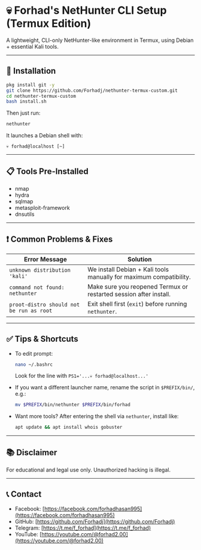# 💀 Forhad's NetHunter CLI Setup (Termux Edition)

A lightweight, CLI-only NetHunter-like environment in Termux, using Debian + essential Kali tools.

---

## 🔧 Installation

```bash
pkg install git -y
git clone https://github.com/Forhadj/nethunter-termux-custom.git
cd nethunter-termux-custom
bash install.sh
```

Then just run:

```bash
nethunter
```

It launches a Debian shell with:

```
💀 forhad@localhost [~]
```

---

## 📋 Tools Pre-Installed

- nmap  
- hydra  
- sqlmap  
- metasploit-framework  
- dnsutils  

---

## ❗ Common Problems & Fixes

| Error Message                             | Solution                                                                 |
|-------------------------------------------|--------------------------------------------------------------------------|
| `unknown distribution 'kali'`            | We install Debian + Kali tools manually for maximum compatibility.        |
| `command not found: nethunter`           | Make sure you reopened Termux or restarted session after install.         |
| `proot-distro should not be run as root` | Exit shell first (`exit`) before running `nethunter`.                    |

---

## ✅ Tips & Shortcuts

- To edit prompt:  
  ```bash
  nano ~/.bashrc
  ```
  Look for the line with `PS1='...💀 forhad@localhost...'`  

- If you want a different launcher name, rename the script in `$PREFIX/bin/`, e.g.:  
  ```bash
  mv $PREFIX/bin/nethunter $PREFIX/bin/forhad
  ```

- Want more tools? After entering the shell via `nethunter`, install like:  
  ```bash
  apt update && apt install whois gobuster
  ```

---

## 📚 Disclaimer

For educational and legal use only. Unauthorized hacking is illegal.

---

## 📞 Contact

- Facebook: [https://facebook.com/forhadhasan995](https://facebook.com/forhadhasan995)  
- GitHub: [https://github.com/Forhadj](https://github.com/Forhadj)  
- Telegram: [https://t.me/f_forhad](https://t.me/f_forhad)  
- YouTube: [https://youtube.com/@forhad2.00](https://youtube.com/@forhad2.00)  
